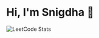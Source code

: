 # Hi, I'm Snigdha 👋

![LeetCode Stats](https://leetcard.jacoblin.cool/SnigdhaSrivatsava?theme=dark&font=Karma&ext=contest)



<!--
**ssrivatsava7/ssrivatsava7** is a ✨ _special_ ✨ repository because its `README.md` (this file) appears on your GitHub profile.

Here are some ideas to get you started:

- 🔭 I’m currently working on ...
- 🌱 I’m currently learning ...
- 👯 I’m looking to collaborate on ...
- 🤔 I’m looking for help with ...
- 💬 Ask me about ...
- 📫 How to reach me: ...
- 😄 Pronouns: ...
- ⚡ Fun fact: ...
-->
